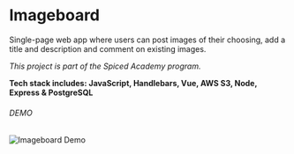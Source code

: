 # Imageboard

Single-page web app where users can post images of their choosing, add a title and description and comment on existing images.

*This project is part of the Spiced Academy program.*

**Tech stack includes: JavaScript, Handlebars, Vue, AWS S3, Node, Express & PostgreSQL**

###### DEMO 

![Imageboard Demo](demo/imageboarddemo.gif)
